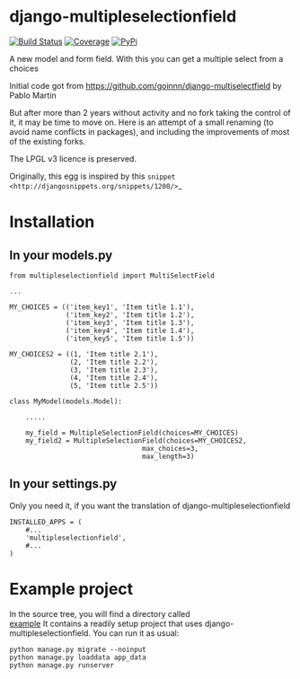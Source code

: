 django-multipleselectionfield
=======================

[![Build Status](https://travis-ci.org/onekiloparsec/django-multipleselectionfield.png?branch=master)](https://travis-ci.org/onekiloparsec/django-multipleselectionfield)
[![Coverage](https://coveralls.io/repos/onekiloparsec/django-multipleselectionfield/badge.png?branch=master)](https://coveralls.io/r/onekiloparsec/django-multipleselectionfield)
[![PyPi](https://pypip.in/d/django-multipleselectionfield/badge.png)](https://pypi.python.org/pypi/django-multipleselectionfield)

A new model and form field. With this you can get a multiple select from a choices

Initial code got from https://github.com/goinnn/django-multiselectfield by Pablo Martin

But after more than 2 years without activity and no fork taking the control of it, it may be time
to move on. Here is an attempt of a small renaming (to avoid name conflicts in packages),
and including the improvements of most of the existing forks.

The LPGL v3 licence is preserved.

Originally, this egg is inspired by this `snippet <http://djangosnippets.org/snippets/1200/>`_


Installation
============


In your models.py
-----------------

    from multipleselectionfield import MultiSelectField

    ...

    MY_CHOICES = (('item_key1', 'Item title 1.1'),
                  ('item_key2', 'Item title 1.2'),
                  ('item_key3', 'Item title 1.3'),
                  ('item_key4', 'Item title 1.4'),
                  ('item_key5', 'Item title 1.5'))

    MY_CHOICES2 = ((1, 'Item title 2.1'),
                   (2, 'Item title 2.2'),
                   (3, 'Item title 2.3'),
                   (4, 'Item title 2.4'),
                   (5, 'Item title 2.5'))

    class MyModel(models.Model):

        .....

        my_field = MultipleSelectionField(choices=MY_CHOICES)
        my_field2 = MultipleSelectionField(choices=MY_CHOICES2,
                                     max_choices=3,
                                     max_length=3)


In your settings.py
-------------------

Only you need it, if you want the translation of django-multipleselectionfield

    INSTALLED_APPS = (
        #...
        'multipleselectionfield',
        #...        
    )



Example project
===============

In the source tree, you will find a directory called  
[example](https://github.com/onekiloparsec/django-multipleselectionfield/tree/master/example/) 
It contains a readily setup project that uses django-multipleselectionfield. You can run it as usual:

    python manage.py migrate --noinput
    python manage.py loaddata app_data
    python manage.py runserver
